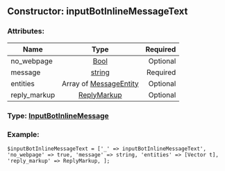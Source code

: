 ## Constructor: inputBotInlineMessageText  

### Attributes:

| Name     |    Type       | Required |
|----------|:-------------:|---------:|
|no\_webpage|[Bool](../types/Bool.md) | Optional|
|message|[string](../types/string.md) | Required|
|entities|Array of [MessageEntity](../types/MessageEntity.md) | Optional|
|reply\_markup|[ReplyMarkup](../types/ReplyMarkup.md) | Optional|


### Type: [InputBotInlineMessage](../types/InputBotInlineMessage.md)

### Example:


```
$inputBotInlineMessageText = ['_' => inputBotInlineMessageText', 'no_webpage' => true, 'message' => string, 'entities' => [Vector t], 'reply_markup' => ReplyMarkup, ];
```